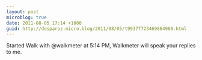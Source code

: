 ```yaml
---
layout: post
microblog: true
date: 2011-08-05 17:14 +1000
guid: http://desparoz.micro.blog/2011/08/05/t99377723469864960.html
---
```

Started Walk with @walkmeter at 5:14 PM, Walkmeter will speak your replies to me.
